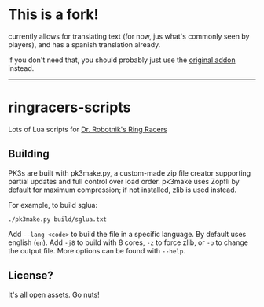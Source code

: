 # This is a fork!

currently allows for translating text (for now, jus what's commonly seen by players), and has a spanish translation already.

if you don't need that, you should probably just use the [original addon](https://github.com/GenericHeroGuy/ringracers-scripts) instead.

---

# ringracers-scripts

Lots of Lua scripts for [Dr. Robotnik's Ring Racers](https://www.kartkrew.org/)

## Building

PK3s are built with pk3make.py, a custom-made zip file creator supporting partial updates and full control over load order.
pk3make uses Zopfli by default for maximum compression; if not installed, zlib is used instead.

For example, to build sglua:

`./pk3make.py build/sglua.txt`

Add `--lang <code>` to build the file in a specific language. By default uses english (`en`).
Add `-j8` to build with 8 cores, `-z` to force zlib, or `-o` to change the output file.
More options can be found with `--help`.

## License?

It's all open assets. Go nuts!
